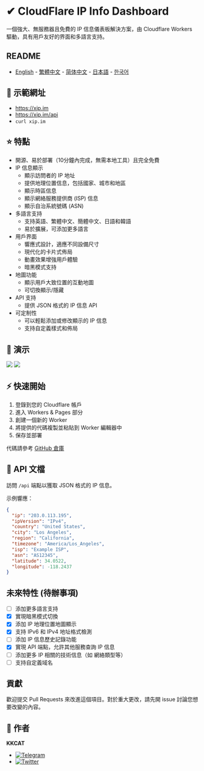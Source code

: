 # ✔ CloudFlare IP Info Dashboard

一個強大、無服務器且免費的 IP 信息儀表板解決方案，由 Cloudflare Workers 驅動，具有用戶友好的界面和多語言支持。

## README

- [English](README.md) - [繁體中文](README_zh-TW.md) - [简体中文](README_zh-CN.md) - [日本語](README_ja.md) - [한국어](README_ko.md)

## 📱 示範網址

- https://xip.im
- https://xip.im/api
- ```curl xip.im```

## ⭐ 特點

- 開源、易於部署（10分鐘內完成，無需本地工具）且完全免費
- IP 信息顯示
  - 顯示訪問者的 IP 地址
  - 提供地理位置信息，包括國家、城市和地區
  - 顯示時區信息
  - 顯示網絡服務提供商 (ISP) 信息
  - 顯示自治系統號碼 (ASN)
- 多語言支持
  - 支持英語、繁體中文、簡體中文、日語和韓語
  - 易於擴展，可添加更多語言
- 用戶界面
  - 響應式設計，適應不同設備尺寸
  - 現代化的卡片式佈局
  - 動畫效果增強用戶體驗
  - 暗黑模式支持
- 地圖功能
  - 顯示用戶大致位置的互動地圖
  - 可切換顯示/隱藏
- API 支持
  - 提供 JSON 格式的 IP 信息 API
- 可定制性
  - 可以輕鬆添加或修改顯示的 IP 信息
  - 支持自定義樣式和佈局

## 👀 演示

![](https://raw.githubusercontent.com/KKKKKCAT/CF-IPInfo/main/img/CF-IPInfo-1.webp)
![](https://raw.githubusercontent.com/KKKKKCAT/CF-IPInfo/main/img/CF-IPInfo-2.webp)

## ⚡ 快速開始

1. 登錄到您的 Cloudflare 帳戶
2. 進入 Workers & Pages 部分
3. 創建一個新的 Worker
4. 將提供的代碼複製並粘貼到 Worker 編輯器中
5. 保存並部署

代碼請參考 [GitHub 倉庫](https://github.com/KKKKKCAT/CF-IPInfo/blob/main/CF-IPInfo.js)

## 📄 API 文檔

訪問 `/api` 端點以獲取 JSON 格式的 IP 信息。

示例響應：

```json
{
  "ip": "203.0.113.195",
  "ipVersion": "IPv4",
  "country": "United States",
  "city": "Los Angeles",
  "region": "California",
  "timezone": "America/Los_Angeles",
  "isp": "Example ISP",
  "asn": "AS12345",
  "latitude": 34.0522,
  "longitude": -118.2437
}
```

## 未來特性 (待辦事項)

- [ ] 添加更多語言支持
- [x] 實現暗黑模式切換
- [x] 添加 IP 地理位置地圖顯示
- [x] 支持 IPv6 和 IPv4 地址格式檢測
- [ ] 添加 IP 信息歷史記錄功能
- [x] 實現 API 端點，允許其他服務查詢 IP 信息
- [ ] 添加更多 IP 相關的技術信息（如 網絡類型等）
- [ ] 支持自定義域名

## 貢獻

歡迎提交 Pull Requests 來改進這個項目。對於重大更改，請先開 issue 討論您想要改變的內容。

## 👤 作者

**KKCAT**

- [![Telegram](https://img.shields.io/badge/-Telegram-2CA5E0?style=flat-square&logo=telegram&logoColor=white)](https://t.me/kkkkkcat)
- [![Twitter](https://img.shields.io/badge/Twitter-Follow-1DA1F2?style=flat&logo=twitter)](https://x.com/kcat88888)
